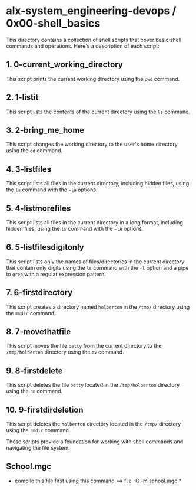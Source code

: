 # alx-system_engineering-devops / 0x00-shell_basics

This directory contains a collection of shell scripts that cover basic shell commands and operations. Here's a description of each script:

## 1. 0-current_working_directory

This script prints the current working directory using the `pwd` command.

## 2. 1-listit

This script lists the contents of the current directory using the `ls` command.

## 3. 2-bring_me_home

This script changes the working directory to the user's home directory using the `cd` command.

## 4. 3-listfiles

This script lists all files in the current directory, including hidden files, using the `ls` command with the `-la` options.

## 5. 4-listmorefiles

This script lists all files in the current directory in a long format, including hidden files, using the `ls` command with the `-lA` options.

## 6. 5-listfilesdigitonly

This script lists only the names of files/directories in the current directory that contain only digits using the `ls` command with the `-l` option and a pipe to `grep` with a regular expression pattern.

## 7. 6-firstdirectory

This script creates a directory named `holberton` in the `/tmp/` directory using the `mkdir` command.

## 8. 7-movethatfile

This script moves the file `betty` from the current directory to the `/tmp/holberton` directory using the `mv` command.

## 9. 8-firstdelete

This script deletes the file `betty` located in the `/tmp/holberton` directory using the `rm` command.

## 10. 9-firstdirdeletion

This script deletes the `holberton` directory located in the `/tmp/` directory using the `rmdir` command.

These scripts provide a foundation for working with shell commands and navigating the file system.


## School.mgc
* compile this file first using this command  ==> file -C -m school.mgc *

